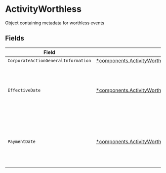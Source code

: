 # ActivityWorthless

Object containing metadata for worthless events


## Fields

| Field                                                                                                                                           | Type                                                                                                                                            | Required                                                                                                                                        | Description                                                                                                                                     | Example                                                                                                                                         |
| ----------------------------------------------------------------------------------------------------------------------------------------------- | ----------------------------------------------------------------------------------------------------------------------------------------------- | ----------------------------------------------------------------------------------------------------------------------------------------------- | ----------------------------------------------------------------------------------------------------------------------------------------------- | ----------------------------------------------------------------------------------------------------------------------------------------------- |
| `CorporateActionGeneralInformation`                                                                                                             | [*components.ActivityWorthlessCorporateActionGeneralInformation](../../models/components/activityworthlesscorporateactiongeneralinformation.md) | :heavy_minus_sign:                                                                                                                              | Common fields for corporate actions                                                                                                             |                                                                                                                                                 |
| `EffectiveDate`                                                                                                                                 | [*components.ActivityWorthlessEffectiveDate](../../models/components/activityworthlesseffectivedate.md)                                         | :heavy_minus_sign:                                                                                                                              | Corresponds to corporateactions.announcement.effective_date                                                                                     | {<br/>"day": 14,<br/>"month": 5,<br/>"year": 2024<br/>}                                                                                         |
| `PaymentDate`                                                                                                                                   | [*components.ActivityWorthlessPaymentDate](../../models/components/activityworthlesspaymentdate.md)                                             | :heavy_minus_sign:                                                                                                                              | The anticipated payment date at the depository                                                                                                  | {<br/>"day": 14,<br/>"month": 5,<br/>"year": 2024<br/>}                                                                                         |